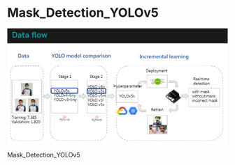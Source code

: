 # Mask_Detection_YOLOv5

![image](https://github.com/xscapex/Mask_Detection_YOLOv5/blob/main/dataflow.PNG)

Mask_Detection_YOLOv5
